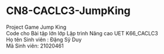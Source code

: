 # CN8-CACLC3-JumpKing

Project Game Jump King\
Code cho Bài tập lớn lớp Lập trình Nâng cao UET K66_CACLC3\
Họ tên Sinh viên : Đặng Sỹ Duy\
Mã Sinh viên:      21020461
